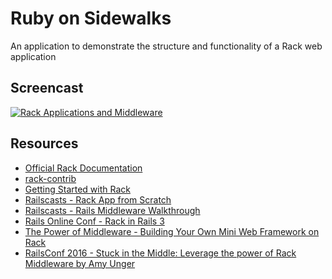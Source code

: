 # Ruby on Sidewalks

An application to demonstrate the structure and functionality of a Rack web application

## Screencast

[![Rack Applications and Middleware](https://img.youtube.com/vi/NJ-ilQMsqMs/0.jpg)](https://www.youtube.com/watch?v=NJ-ilQMsqMs)

## Resources

* [Official Rack Documentation](http://rack.github.io/)
* [rack-contrib](https://github.com/rack/rack-contrib)
* [Getting Started with Rack](https://www.youtube.com/watch?v=cSjRbpl8lzQ&list=WL&index=10)
* [Railscasts - Rack App from Scratch](https://www.youtube.com/watch?v=MHYMObuEahc&index=17&list=WL)
* [Railscasts - Rails Middleware Walkthrough](https://www.youtube.com/watch?v=7u5TvA_l1wo&index=11&list=WL)
* [Rails Online Conf - Rack in Rails 3](https://www.youtube.com/watch?v=EGGjQrgdg1s&index=15&list=WL)
* [The Power of Middleware - Building Your Own Mini Web Framework on Rack](https://www.youtube.com/watch?v=XjX_8ynFpBw&index=12&list=WL)
* [RailsConf 2016 - Stuck in the Middle: Leverage the power of Rack Middleware by Amy Unger](https://www.youtube.com/watch?v=WeXpka50tHY&index=19&list=WL)
